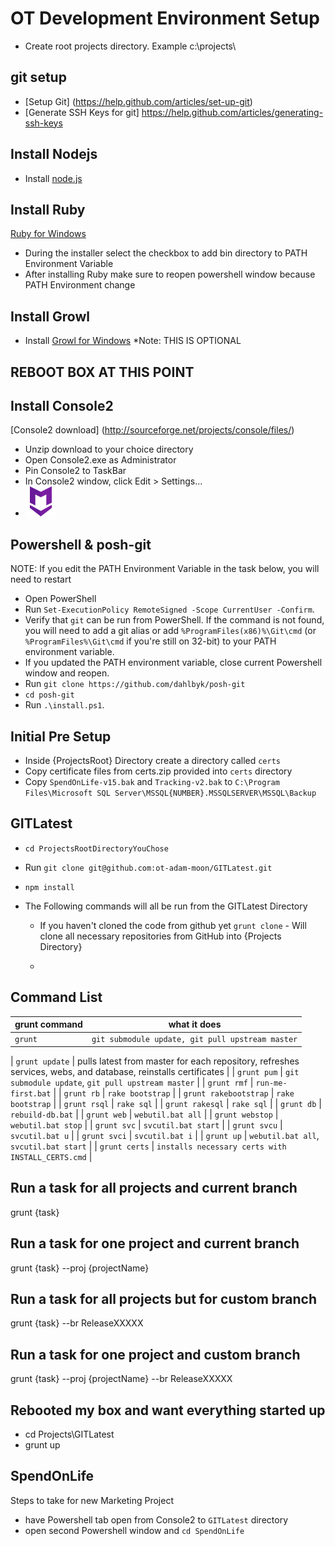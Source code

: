 OT Development Environment Setup
============================

* Create root projects directory. Example c:\projects\

git setup
---------
* [Setup Git] (https://help.github.com/articles/set-up-git)
* [Generate SSH Keys for git] https://help.github.com/articles/generating-ssh-keys

Install Nodejs
--------------
* Install [node.js](http://nodejs.org/)

Install Ruby
------------
[Ruby for Windows](http://rubyinstaller.org/)

* During the installer select the checkbox to add bin directory to PATH Environment Variable
* After installing Ruby make sure to reopen powershell window because PATH Environment change

Install Growl
-------------
* Install [Growl for Windows](http://www.growlforwindows.com/gfw/) *Note: THIS IS OPTIONAL

REBOOT BOX AT THIS POINT
------------------------

Install Console2
----------------

[Console2 download] (http://sourceforge.net/projects/console/files/)

* Unzip download to your choice directory
* Open Console2.exe as Administrator
* Pin Console2 to TaskBar
* In Console2 window, click Edit > Settings...
* ![Add tab for Powershell][logo]

[logo]: https://github.com/adam-p/markdown-here/raw/master/src/common/images/icon48.png "Logo Title Text 2"


Powershell & posh-git
-----------------------------
   NOTE: If you edit the PATH Environment Variable in the task below, you will need to restart 

* Open PowerShell
* Run `Set-ExecutionPolicy RemoteSigned -Scope CurrentUser -Confirm`.
* Verify that `git` can be run from PowerShell.
   If the command is not found, you will need to add a git alias or add `%ProgramFiles(x86)%\Git\cmd`
   (or `%ProgramFiles%\Git\cmd` if you're still on 32-bit) to your PATH environment variable.
* If you updated the PATH environment variable, close current Powershell window and reopen.
* Run `git clone https://github.com/dahlbyk/posh-git`
* `cd posh-git`
* Run `.\install.ps1`.


Initial Pre Setup
-------------
* Inside {ProjectsRoot} Directory create a directory called `certs`
* Copy certificate files from certs.zip provided into `certs` directory
* Copy `SpendOnLife-v15.bak` and `Tracking-v2.bak` to `C:\Program Files\Microsoft SQL Server\MSSQL{NUMBER}.MSSQLSERVER\MSSQL\Backup`


GITLatest
-------------
* `cd ProjectsRootDirectoryYouChose`
* Run `git clone git@github.com:ot-adam-moon/GITLatest.git`
* `npm install`
* The Following commands will all be run from the GITLatest Directory

   * If you haven't cloned the code from github yet
     `grunt clone` - Will clone all necessary repositories from GitHub into {Projects Directory} 
        
   * 
   
Command List
------------

| grunt command | what it does  |
| ------------- |:-------------:|
| `grunt` | `git submodule update, git pull upstream master` |

| `grunt update` | pulls latest from master for each repository, refreshes services, webs, and database, reinstalls certificates |
| `grunt pum` | `git submodule update`, `git pull upstream master` |
| `grunt rmf` | `run-me-first.bat` |
| `grunt rb` | `rake bootstrap` |
| `grunt rakebootstrap` | `rake bootstrap` |
| `grunt rsql` | `rake sql` |
| `grunt rakesql` | `rake sql` |
| `grunt db` | `rebuild-db.bat` |
| `grunt web` | `webutil.bat all` |
| `grunt webstop` | `webutil.bat stop` |
| `grunt svc` | `svcutil.bat start` |
| `grunt svcu` | `svcutil.bat u` |
| `grunt svci` | `svcutil.bat i` |
| `grunt up` | `webutil.bat all`, `svcutil.bat start` |
| `grunt certs` | `installs necessary certs with INSTALL_CERTS.cmd` |


Run a task for all projects and current branch
----------------------------------------------

 grunt {task}

Run a task for one project and current branch
---------------------------------------------

 grunt {task} --proj {projectName}

Run a task for all projects but for custom branch
-------------------------------------------------

 grunt {task} --br ReleaseXXXXX

Run a task for one project and custom branch
--------------------------------------------

 grunt {task} --proj {projectName} --br ReleaseXXXXX


Rebooted my box and want everything started up
----------------------------------------------
* cd Projects\GITLatest
* grunt up


SpendOnLife
-----------

Steps to take for new Marketing Project

* have Powershell tab open from Console2 to `GITLatest` directory
* open second Powershell window and `cd SpendOnLife`

 



